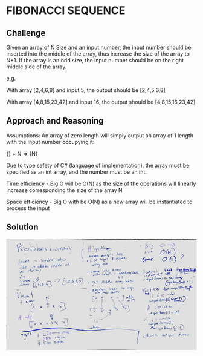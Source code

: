 # FIBONACCI SEQUENCE

## Challenge

Given an array of N Size and an input number, the input number should be inserted into the middle of the array, thus increase the size of the array to N+1. If the array is an odd size, the input number should be on the right middle side of the array.

e.g.

With array [2,4,6,8] and input 5, the output should be	[2,4,5,6,8]

With array [4,8,15,23,42] and input 16, the output should be	[4,8,15,16,23,42]

## Approach and Reasoning

Assumptions: An array of zero length will simply output an array of 1 length with the input number occupying it:

{} + N => {N}

Due to type safety of C# (language of implementation), the array must be specified as an int array, and the number must be an int.

Time efficiency - Big O will be O(N) as the size of the operations will linearly increase corresponding the size of the array N

Space efficiency - Big O with be O(N) as a new array will be instantiated to process the input

## Solution

![Console](../../assets/arrayShift.jpg?raw=true "Output")